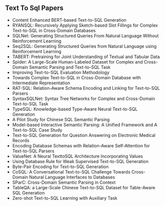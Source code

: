 <h2> Text To Sql Papers </h2>



<ul>

                             

 <li><a target="_blank" href="https://github.com/manjunath5496/Text-To-Sql-Papers/blob/master/tsql(1).pdf" style="text-decoration:none;">Content Enhanced BERT-based
Text-to-SQL Generation</a></li>

 <li><a target="_blank" href="https://github.com/manjunath5496/Text-To-Sql-Papers/blob/master/tsql(2).pdf" style="text-decoration:none;">RYANSQL: Recursively Applying Sketch-based Slot Fillings for Complex Text-to-SQL in Cross-Domain Databases</a></li>

<li><a target="_blank" href="https://github.com/manjunath5496/Text-To-Sql-Papers/blob/master/tsql(3).pdf" style="text-decoration:none;">SQLNet: Generating Structured Queries From Natural Language Without Reinforcement Learning</a></li>
 <li><a target="_blank" href="https://github.com/manjunath5496/Text-To-Sql-Papers/blob/master/tsql(4).pdf" style="text-decoration:none;">Seq2SQL: Generating Structured Queries from Natural Language using Reinforcement Learning</a></li>                              
<li><a target="_blank" href="https://github.com/manjunath5496/Text-To-Sql-Papers/blob/master/tsql(5).pdf" style="text-decoration:none;">TABERT: Pretraining for Joint Understanding of Textual and Tabular Data</a></li>
<li><a target="_blank" href="https://github.com/manjunath5496/Text-To-Sql-Papers/blob/master/tsql(6).pdf" style="text-decoration:none;">Spider: A Large-Scale Human-Labeled Dataset for Complex and Cross-Domain Semantic Parsing and Text-to-SQL Task</a></li>
 <li><a target="_blank" href="https://github.com/manjunath5496/Text-To-Sql-Papers/blob/master/tsql(7).pdf" style="text-decoration:none;">Improving Text-to-SQL Evaluation Methodology</a></li>

 <li><a target="_blank" href="https://github.com/manjunath5496/Text-To-Sql-Papers/blob/master/tsql(8).pdf" style="text-decoration:none;"> Towards Complex Text-to-SQL in Cross-Domain Database with Intermediate Representation </a></li>
   <li><a target="_blank" href="https://github.com/manjunath5496/Text-To-Sql-Papers/blob/master/tsql(9).pdf" style="text-decoration:none;">RAT-SQL: Relation-Aware Schema Encoding and Linking for Text-to-SQL Parsers</a></li>
  
   
 <li><a target="_blank" href="https://github.com/manjunath5496/Text-To-Sql-Papers/blob/master/tsql(10).pdf" style="text-decoration:none;">SyntaxSQLNet: Syntax Tree Networks for Complex and Cross-Domain Text-to-SQL Task</a></li>                              
<li><a target="_blank" href="https://github.com/manjunath5496/Text-To-Sql-Papers/blob/master/tsql(11).pdf" style="text-decoration:none;">TypeSQL: Knowledge-based Type-Aware Neural Text-to-SQL Generation</a></li>
<li><a target="_blank" href="https://github.com/manjunath5496/Text-To-Sql-Papers/blob/master/tsql(12).pdf" style="text-decoration:none;">A Pilot Study for Chinese SQL Semantic Parsing</a></li>
<li><a target="_blank" href="https://github.com/manjunath5496/Text-To-Sql-Papers/blob/master/tsql(13).pdf" style="text-decoration:none;">Model-based Interactive Semantic Parsing: A Unified Framework and A Text-to-SQL Case Study</a></li>

<li><a target="_blank" href="https://github.com/manjunath5496/Text-To-Sql-Papers/blob/master/tsql(14).pdf" style="text-decoration:none;">Text-to-SQL Generation for Question Answering on Electronic Medical Records</a></li>
                              
<li><a target="_blank" href="https://github.com/manjunath5496/Text-To-Sql-Papers/blob/master/tsql(15).pdf" style="text-decoration:none;">Encoding Database Schemas with Relation-Aware Self-Attention for Text-to-SQL Parsers</a></li>

<li><a target="_blank" href="https://github.com/manjunath5496/Text-To-Sql-Papers/blob/master/tsql(16).pdf" style="text-decoration:none;">ValueNet: A Neural TexttoSQL
Architecture Incorporating Values</a></li>

  <li><a target="_blank" href="https://github.com/manjunath5496/Text-To-Sql-Papers/blob/master/tsql(17).pdf" style="text-decoration:none;">Using Database Rule for Weak Supervised Text-to-SQL Generation</a></li>   
  
<li><a target="_blank" href="https://github.com/manjunath5496/Text-To-Sql-Papers/blob/master/tsql(18).pdf" style="text-decoration:none;">Byte-Pair Encoding for Text-to-SQL Generation</a></li> 

  
<li><a target="_blank" href="https://github.com/manjunath5496/Text-To-Sql-Papers/blob/master/tsql(19).pdf" style="text-decoration:none;">CoSQL: A Conversational Text-to-SQL Challenge Towards Cross-Domain Natural Language Interfaces to Databases</a></li> 

<li><a target="_blank" href="https://github.com/manjunath5496/Text-To-Sql-Papers/blob/master/tsql(20).pdf" style="text-decoration:none;">SParC: Cross-Domain Semantic Parsing in Context</a></li>

<li><a target="_blank" href="https://github.com/manjunath5496/Text-To-Sql-Papers/blob/master/tsql(21).pdf" style="text-decoration:none;">TableQA: a Large-Scale Chinese Text-to-SQL Dataset for Table-Aware SQL Generation</a></li>
<li><a target="_blank" href="https://github.com/manjunath5496/Text-To-Sql-Papers/blob/master/tsql(22).pdf" style="text-decoration:none;">Zero-shot Text-to-SQL Learning with Auxiliary Task</a></li> 
 
 </ul>
